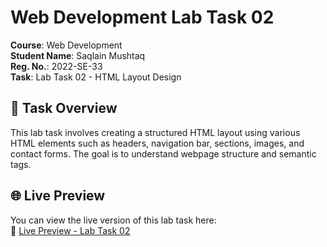 # Web Development Lab Task 02  
**Course**: Web Development  
**Student Name**: Saqlain Mushtaq  
**Reg. No.**: 2022-SE-33  
**Task**: Lab Task 02 - HTML Layout Design

## 📄 Task Overview  
This lab task involves creating a structured HTML layout using various HTML elements such as headers, navigation bar, sections, images, and contact forms. The goal is to understand webpage structure and semantic tags.

## 🌐 Live Preview  
You can view the live version of this lab task here:  
🔗 [Live Preview - Lab Task 02](https://raw.githack.com/saqlainsaqlain625/2022-SE-33_Web_Development_LAB_TASK/main/Lab%20Task%2002/2022-SE-33_Lab_Task_02_WD.html)


